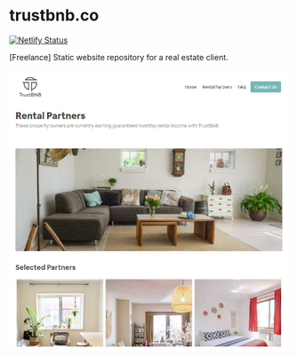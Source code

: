# trustbnb.co

[![Netlify Status](https://api.netlify.com/api/v1/badges/7ea10cc7-0ae0-40d1-b35d-8562b5f3daf9/deploy-status)](https://app.netlify.com/sites/trustbnb-dev/deploys)

[Freelance] Static website repository for a real estate client.

![](demo/github.png?raw=true)
